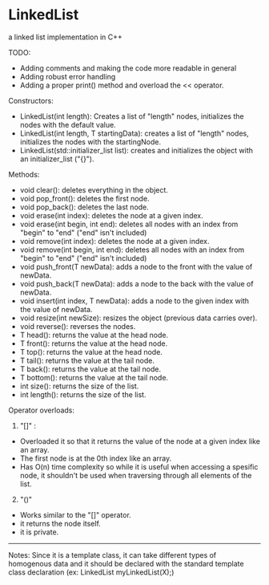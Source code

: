 # LinkedList
a linked list implementation in C++

TODO:
- Adding comments and making the code more readable in general
- Adding robust error handling 
- Adding a proper print() method and overload the << operator.

Constructors:
- LinkedList(int length): Creates a list of "length" nodes, initializes the nodes with the default value.
- LinkedList(int length, T startingData): creates a list of "length" nodes, initializes the nodes with the startingNode.
- LinkedList(std::initializer_list<T> list): creates and initializes the object with an initializer_list ("{}"). 

Methods:
- void clear(): deletes everything in the object.
- void pop_front(): deletes the first node.
- void pop_back(): deletes the last node.
- void erase(int index): deletes the node at a given index.
- void erase(int begin, int end): deletes all nodes with an index from "begin" to "end" ("end" isn't included)
- void remove(int index): deletes the node at a given index.
- void remove(int begin, int end): deletes all nodes with an index from "begin" to "end" ("end" isn't included)
- void push_front(T newData): adds a node to the front with the value of newData.
- void push_back(T newData): adds a node to the back with the value of newData.
- void insert(int index, T newData): adds a node to the given index with the value of newData.
- void resize(int newSize): resizes the object (previous data carries over).
- void reverse(): reverses the nodes.
- T head(): returns the value at the head node.
- T front(): returns the value at the head node.
- T top(): returns the value at the head node.
- T tail(): returns the value at the tail node.
- T back(): returns the value at the tail node.
- T bottom(): returns the value at the tail node.
- int size(): returns the size of the list.
- int length(): returns the size of the list.


Operator overloads:

1) "[]" :
- Overloaded it so that it returns the value of the node at a given index like an array.
- The first node is at the 0th index like an array.
- Has O(n) time complexity so while it is useful when accessing a spesific node, it shouldn't be used when traversing through all elements of the list.

2) "()"
- Works similar to the "[]" operator.
- it returns the node itself.
- it is private.

--------------------------------------------------------------------------------------------------------------------------------------------------------------------
Notes: Since it is a template class, it can take different types of homogenous data and it should be declared with the standard template class declaration 
(ex: LinkedList<int> myLinkedList(X);)
  


